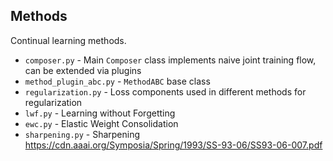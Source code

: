 ## Methods
Continual learning methods.
- `composer.py` - Main `Composer` class implements naive joint training flow, can be extended via plugins
- `method_plugin_abc.py` - `MethodABC` base class
- `regularization.py` - Loss components used in different methods for regularization
- `lwf.py` - Learning without Forgetting
- `ewc.py` - Elastic Weight Consolidation
- `sharpening.py` - Sharpening https://cdn.aaai.org/Symposia/Spring/1993/SS-93-06/SS93-06-007.pdf
